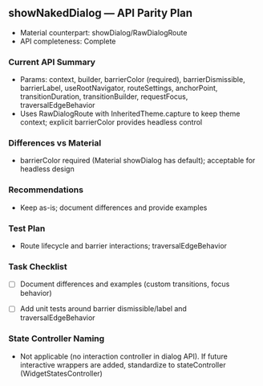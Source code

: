 ## showNakedDialog — API Parity Plan

- Material counterpart: showDialog/RawDialogRoute
- API completeness: Complete

### Current API Summary
- Params: context, builder, barrierColor (required), barrierDismissible, barrierLabel, useRootNavigator, routeSettings, anchorPoint, transitionDuration, transitionBuilder, requestFocus, traversalEdgeBehavior
- Uses RawDialogRoute with InheritedTheme.capture to keep theme context; explicit barrierColor provides headless control

### Differences vs Material
- barrierColor required (Material showDialog has default); acceptable for headless design

### Recommendations
- Keep as-is; document differences and provide examples

### Test Plan
- Route lifecycle and barrier interactions; traversalEdgeBehavior

### Task Checklist
- [ ] Document differences and examples (custom transitions, focus behavior)
- [ ] Add unit tests around barrier dismissible/label and traversalEdgeBehavior


### State Controller Naming
- Not applicable (no interaction controller in dialog API). If future interactive wrappers are added, standardize to stateController (WidgetStatesController)
